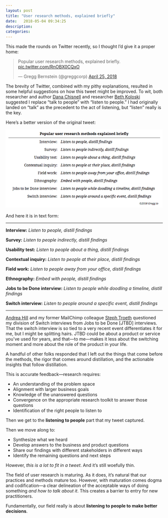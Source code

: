 ```yaml
---
layout: post
title: "User research methods, explained briefly"
date:   2018-05-04 09:34:25
description:
categories:
---
```

This made the rounds on Twitter recently, so I thought I’d give it a proper home:


<blockquote class="twitter-tweet" data-lang="en"><p lang="en" dir="ltr">Popular user research methods, explained briefly. <a href="https://t.co/RnOBX0CQxO">pic.twitter.com/RnOBX0CQxO</a></p>&mdash; Gregg Bernstein (@greggcorp) <a href="https://twitter.com/greggcorp/status/989173444754444288?ref_src=twsrc%5Etfw">April 25, 2018</a></blockquote>
<script async src="https://platform.twitter.com/widgets.js" charset="utf-8"></script>


The brevity of Twitter, combined with my pithy explanations, resulted in some helpful suggestions on how this tweet might be improved. To wit, both researcher and author [Dana Chisnell](https://twitter.com/danachis) and researcher [Beth Koloski](https://twitter.com/bkoloski) suggested I replace “talk to people” with “listen to people.” I had originally landed on “talk” as the precedent to the act of listening, but “listen” really is the key.

Here’s a better version of the original tweet:


![User research methods, explained briefly.](/assets/images/methods_explained_2.png "User research methods, explained briefly.")

And here it is in text form:

***

**Interview:** *Listen to people, distill findings*


**Survey:** *Listen to people indirectly, distill findings*


**Usability test:** *Listen to people about a thing, distill findings*


**Contextual inquiry:** *Listen to people at their place, distill findings*


**Field work:** *Listen to people away from your office, distill findings*


**Ethnography:** *Embed with people, distill findings*


**Jobs to be Done interview:** *Listen to people while doodling a timeline, distill findings*


**Switch interview:** *Listen to people around a specific event, distill findings*

***

[Andrea Hill](https://twitter.com/afhill) and my former MailChimp colleague [Steph Troeth](https://twitter.com/sniffles) questioned my division of Switch interviews from Jobs to be Done [JTBD] interviews. That the switch interview is so tied to a very recent event differentiates it for me, but I might be splitting hairs. JTBD could be about a product or service you've used for years, and that—to me—makes it less about the switching moment and more about the role of the product in your life.

A handful of other folks responded that I left out the things that come before the methods, the rigor that comes around distillation, and the actionable insights that follow distillation.

This is accurate feedback—research requires:
* An understanding of the problem space
* Alignment with larger business goals
* Knowledge of the unanswered questions
* Convergence on the appropriate research toolkit to answer those questions
* Identification of the right people to listen to

Then we get to the **listening to people** part that my tweet captured.

Then we move along to:
* Synthesize what we heard
* Develop answers to the business and product questions
* Share our findings with different stakeholders in different ways
* Identify the remaining questions and next steps

However, _this is a lot to fit in a tweet_. And it’s still woefully thin.

The field of user research is maturing. As it does, it’s natural that our practices and methods mature too. However, with maturation comes dogma and codification—a clear delineation of the acceptable ways of doing something _and how to talk about it_. This creates a barrier to entry for new practitioners.

Fundamentally, our field really is about **listening to people to make better decisions**.
